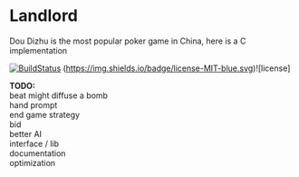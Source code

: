 Landlord
========

Dou Dizhu is the most popular poker game in China, here is a C implementation  

[![BuildStatus](https://travis-ci.org/master-g/Landlord.svg?branch=master)](https://travis-ci.org/master-g/Landlord)
(https://img.shields.io/badge/license-MIT-blue.svg)![license]

**TODO:**  
beat might diffuse a bomb  
hand prompt  
end game strategy  
bid  
better AI  
interface / lib  
documentation  
optimization  
